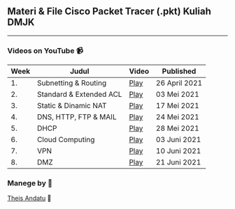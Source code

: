## Materi & File Cisco Packet Tracer (.pkt) Kuliah DMJK
-----
### Videos on YouTube 📹
| Week | Judul | Video | Published |
|---|---|---|---|
| 1. | Subnetting & Routing | [Play](https://youtu.be/US753WWB8Qs) | 26 April 2021
| 2. | Standard & Extended ACL | [Play](https://youtu.be/78JLpJwtGAI) | 03  Mei 2021
| 3. | Static & Dinamic NAT | [Play](https://youtu.be/LtlIaNhSTf8) | 17 Mei 2021
| 4. | DNS, HTTP, FTP & MAIL | [Play](https://youtu.be/UYeuJaQIGvY) | 24 Mei 2021
| 5. | DHCP | [Play](https://youtu.be/Jyo8Xuct2eI) | 28 Mei 2021
| 6. | Cloud Computing | [Play](https://youtu.be/Wb8hAzuQtD8) | 03 Juni 2021
| 7. | VPN | [Play](https://youtu.be/UYeuJaQIGvY) | 10 Juni 2021
| 8. | DMZ | [Play](https://youtu.be/UYeuJaQIGvY) | 21 Juni 2021

### Manege by 📝
[Theis Andatu](https://antheiz.me) 🚀

